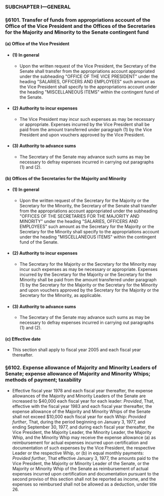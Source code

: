 ### SUBCHAPTER I—GENERAL

### §6101. Transfer of funds from appropriations account of the Office of the Vice President and the Offices of the Secretaries for the Majority and Minority to the Senate contingent fund
#### (a) Office of the Vice President
* #### (1) In general
  * Upon the written request of the Vice President, the Secretary of the Senate shall transfer from the appropriations account appropriated under the subheading "OFFICE OF THE VICE PRESIDENT" under the heading "SALARIES, OFFICERS AND EMPLOYEES" such amount as the Vice President shall specify to the appropriations account under the heading "MISCELLANEOUS ITEMS" within the contingent fund of the Senate.

* #### (2) Authority to incur expenses
  * The Vice President may incur such expenses as may be necessary or appropriate. Expenses incurred by the Vice President shall be paid from the amount transferred under paragraph (1) by the Vice President and upon vouchers approved by the Vice President.

* #### (3) Authority to advance sums
  * The Secretary of the Senate may advance such sums as may be necessary to defray expenses incurred in carrying out paragraphs (1) and (2).

#### (b) Offices of the Secretaries for the Majority and Minority
* #### (1) In general
  * Upon the written request of the Secretary for the Majority or the Secretary for the Minority, the Secretary of the Senate shall transfer from the appropriations account appropriated under the subheading "OFFICES OF THE SECRETARIES FOR THE MAJORITY AND MINORITY" under the heading "SALARIES, OFFICERS AND EMPLOYEES" such amount as the Secretary for the Majority or the Secretary for the Minority shall specify to the appropriations account under the heading "MISCELLANEOUS ITEMS" within the contingent fund of the Senate.

* #### (2) Authority to incur expenses
  * The Secretary for the Majority or the Secretary for the Minority may incur such expenses as may be necessary or appropriate. Expenses incurred by the Secretary for the Majority or the Secretary for the Minority shall be paid from the amount transferred under paragraph (1) by the Secretary for the Majority or the Secretary for the Minority and upon vouchers approved by the Secretary for the Majority or the Secretary for the Minority, as applicable.

* #### (3) Authority to advance sums
  * The Secretary of the Senate may advance such sums as may be necessary to defray expenses incurred in carrying out paragraphs (1) and (2).

#### (c) Effective date
* This section shall apply to fiscal year 2005 and each fiscal year thereafter.

### §6102. Expense allowance of Majority and Minority Leaders of Senate; expense allowance of Majority and Minority Whips; methods of payment; taxability
* Effective fiscal year 1978 and each fiscal year thereafter, the expense allowances of the Majority and Minority Leaders of the Senate are increased to $40,000 each fiscal year for each leader: _Provided_, That, effective with the fiscal year 1983 and each fiscal year thereafter, the expense allowance of the Majority and Minority Whips of the Senate shall not exceed $10,000 each fiscal year for each Whip: _Provided further_, That, during the period beginning on January 3, 1977, and ending September 30, 1977, and during each fiscal year thereafter, the Vice President, the Majority Leader, the Minority Leader, the Majority Whip, and the Minority Whip may receive the expense allowance (a) as reimbursement for actual expenses incurred upon certification and documentation of such expenses by the Vice President, the respective Leader or the respective Whip, or (b) in equal monthly payments: _Provided further_, That effective January 3, 1977, the amounts paid to the Vice President, the Majority or Minority Leader of the Senate, or the Majority or Minority Whip of the Senate as reimbursement of actual expenses incurred upon certification and documentation pursuant to the second proviso of this section shall not be reported as income, and the expenses so reimbursed shall not be allowed as a deduction, under title 26.